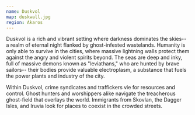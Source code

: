 ```yaml
---
name: Duskvol
map: duskwall.jpg
region: Akaros
---
```


Duskvol is a rich and vibrant setting where darkness dominates the skies-- a realm of eternal night flanked by ghost-infested wastelands. Humanity is only able to survive in the cities, where massive lightning walls protect them against the angry and violent spirits beyond. The seas are deep and inky, full of massive demons known as "leviathans," who are hunted by brave sailors-- their bodies provide valuable electroplasm, a substance that fuels the power plants and industry of the city.

Within Duskvol, crime syndicates and traffickers vie for resources and control. Ghost hunters and worshippers alike navigate the treacherous ghost-field that overlays the world. Immigrants from Skovlan, the Dagger Isles, and Iruvia look for places to coexist in the crowded streets.